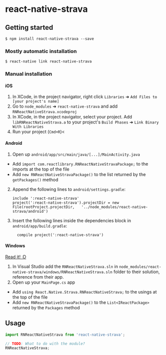 
# react-native-strava

## Getting started

`$ npm install react-native-strava --save`

### Mostly automatic installation

`$ react-native link react-native-strava`

### Manual installation


#### iOS

1. In XCode, in the project navigator, right click `Libraries` ➜ `Add Files to [your project's name]`
2. Go to `node_modules` ➜ `react-native-strava` and add `RNReactNativeStrava.xcodeproj`
3. In XCode, in the project navigator, select your project. Add `libRNReactNativeStrava.a` to your project's `Build Phases` ➜ `Link Binary With Libraries`
4. Run your project (`Cmd+R`)<

#### Android

1. Open up `android/app/src/main/java/[...]/MainActivity.java`
  - Add `import com.reactlibrary.RNReactNativeStravaPackage;` to the imports at the top of the file
  - Add `new RNReactNativeStravaPackage()` to the list returned by the `getPackages()` method
2. Append the following lines to `android/settings.gradle`:
  	```
  	include ':react-native-strava'
  	project(':react-native-strava').projectDir = new File(rootProject.projectDir, 	'../node_modules/react-native-strava/android')
  	```
3. Insert the following lines inside the dependencies block in `android/app/build.gradle`:
  	```
      compile project(':react-native-strava')
  	```

#### Windows
[Read it! :D](https://github.com/ReactWindows/react-native)

1. In Visual Studio add the `RNReactNativeStrava.sln` in `node_modules/react-native-strava/windows/RNReactNativeStrava.sln` folder to their solution, reference from their app.
2. Open up your `MainPage.cs` app
  - Add `using React.Native.Strava.RNReactNativeStrava;` to the usings at the top of the file
  - Add `new RNReactNativeStravaPackage()` to the `List<IReactPackage>` returned by the `Packages` method


## Usage
```javascript
import RNReactNativeStrava from 'react-native-strava';

// TODO: What to do with the module?
RNReactNativeStrava;
```
  